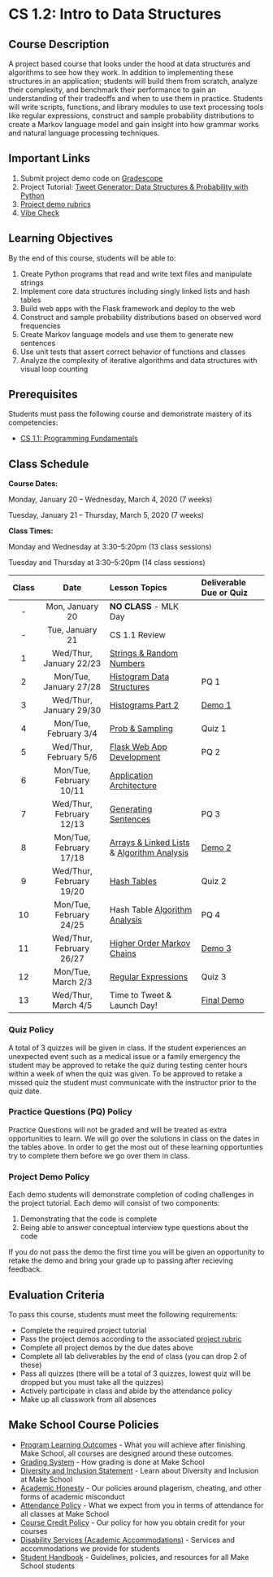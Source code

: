 # CS 1.2: Intro to Data Structures

## Course Description

A project based course that looks under the hood at data structures and algorithms to see how they work. In addition to implementing these structures in an application; students will build them from scratch, analyze their complexity, and benchmark their performance to gain an understanding of their tradeoffs and when to use them in practice. Students will write scripts, functions, and library modules to use text processing tools like regular expressions, construct and sample probability distributions to create a Markov language model and gain insight into how grammar works and natural language processing techniques.


## Important Links

1. Submit project demo code on [Gradescope](https://www.gradescope.com/courses/76995)
1. Project Tutorial: [Tweet Generator: Data Structures & Probability with Python](https://make.sc/tweet-generator)
1. [Project demo rubrics](https://docs.google.com/document/d/1a8xQX1xAWTZjuXjhPdeQc2-FkEcK5eJpqaAPtfFDqZE/edit?folder=1yzsaKL-ywY-2Gn_IgAKCoTtkWD8Wgx96)
2. [Vibe Check](https://docs.google.com/forms/d/e/1FAIpQLSeetcXxa9sOMAPi2gSg8rJEGxgA3FH-S3m5IJOtOjjfy8_eXg/viewform?usp=sf_link)

## Learning Objectives

By the end of this course, students will be able to:
1.   Create Python programs that read and write text files and manipulate strings
2.   Implement core data structures including singly linked lists and hash tables
3.   Build web apps with the Flask framework and deploy to the web
4.   Construct and sample probability distributions based on observed word frequencies
5.   Create Markov language models and use them to generate new sentences
6.   Use unit tests that assert correct behavior of functions and classes
7.   Analyze the complexity of iterative algorithms and data structures with visual loop counting

## Prerequisites

Students must pass the following course and demonstrate mastery of its competencies:

-  [CS 1.1: Programming Fundamentals](https://make.sc/cs11)

## Class Schedule

**Course Dates:**

Monday, January 20 – Wednesday, March 4, 2020 (7 weeks)

Tuesday, January 21 – Thursday, March 5, 2020 (7 weeks)

**Class Times:** 

Monday and Wednesday at 3:30–5:20pm (13 class sessions)

Tuesday and Thursday at 3:30–5:20pm (14 class sessions)

| Class |           Date           | Lesson Topics                       | Deliverable Due or Quiz |
| :---: | :----------------------: | :---------------------------------- | :---------------------- |
|   -   |     Mon, January 20      | **NO CLASS** - MLK Day              |                         |
|   -   |     Tue, January 21      | CS 1.1 Review                       |                         |
|   1   | Wed/Thur, January 22/23  | [Strings & Random Numbers][]        |                         |
|   2   |  Mon/Tue, January 27/28  | [Histogram Data Structures][]       | PQ 1                    |
|   3   | Wed/Thur, January 29/30  | [Histograms Part 2][]          | [Demo 1](https://docs.google.com/document/d/1a8xQX1xAWTZjuXjhPdeQc2-FkEcK5eJpqaAPtfFDqZE/edit)                  |
|   4   |  Mon/Tue, February 3/4   | [Prob & Sampling]       | Quiz 1                  |
|   5   |  Wed/Thur, February 5/6  | [Flask Web App Development][]        | PQ 2                    |
|   6   | Mon/Tue, February 10/11  | [Application Architecture][]            |                         |
|   7   | Wed/Thur, February 12/13 | [Generating Sentences][]           | PQ 3                    |
|   8   | Mon/Tue, February 17/18  | [Arrays & Linked Lists] & [Algorithm Analysis][]  | [Demo 2](https://docs.google.com/document/d/1a8xQX1xAWTZjuXjhPdeQc2-FkEcK5eJpqaAPtfFDqZE/edit)                 |
|   9   | Wed/Thur, February 19/20 | [Hash Tables][]                     | Quiz 2                  |
|  10   | Mon/Tue, February 24/25  | Hash Table [Algorithm Analysis][]   | PQ 4                    |
|  11   | Wed/Thur, February 26/27 | [Higher Order Markov Chains][]      | [Demo 3](https://docs.google.com/document/d/1a8xQX1xAWTZjuXjhPdeQc2-FkEcK5eJpqaAPtfFDqZE/edit)                  |
|  12   | Mon/Tue, March 2/3       | [Regular Expressions][]             | Quiz 3                  |
|  13   | Wed/Thur, March 4/5      | Time to Tweet & Launch Day!         | [Final Demo](https://docs.google.com/document/d/1a8xQX1xAWTZjuXjhPdeQc2-FkEcK5eJpqaAPtfFDqZE/edit)              |

[Strings & Random Numbers]: Lessons/RandomStrings.md
[Histogram Data Structures]: Lessons/Histograms.md
[Histograms Part 2]: Lessons/Histograms.md
[Prob & Sampling]: Lessons/Probability.md
[Flask Web App Development]: Lessons/FlaskWebApp.md
[Application Architecture]: Lessons/Architecture.md
[Generating Sentences]: Lessons/Sentences.md
[Arrays & Linked Lists]: Lessons/ArraysLinkedLists.md
[Hash Tables]: Lessons/HashTables.md
[Algorithm Analysis]: Lessons/AlgorithmAnalysis.md
[Higher Order Markov Chains]: Lessons/MarkovChains.md
[Regular Expressions]: Lessons/RegularExpressions.md

[Due]: ReadMe.md#Deliverable-Schedule
[Quiz]: https://make.sc/cs12-quiz-study-guides

### Quiz Policy

A total of 3 quizzes will be given in class. If the student experiences an unexpected event such as a medical issue or a family emergency the student may be approved to retake the quiz during testing center hours within a week of when the quiz was given. To be approved to retake a missed quiz the student must communicate with the instructor prior to the quiz date.

### Practice Questions (PQ) Policy

Practice Questions will not be graded and will be treated as extra opportunities to learn. We will go over the solutions in class on the dates in the tables above. In order to get the most out of these learning opportunties try to complete them before we go over them in class.

### Project Demo Policy

Each demo students will demonstrate completion of coding challenges in the project tutorial. Each demo will consist of two components: 
1. Demonstrating that the code is complete
2. Being able to answer conceptual interview type questions about the code
   
If you do not pass the demo the first time you will be given an opportunity to retake the demo and bring your grade up to passing after recieving feedback. 

## Evaluation Criteria

To pass this course, students must meet the following requirements:
-   Complete the required project tutorial
-   Pass the project demos according to the associated [project rubric](https://docs.google.com/document/d/1a8xQX1xAWTZjuXjhPdeQc2-FkEcK5eJpqaAPtfFDqZE/edit?folder=1yzsaKL-ywY-2Gn_IgAKCoTtkWD8Wgx96)
- Complete all project demos by the due dates above
- Complete all lab deliverables by the end of class (you can drop 2 of these)
- Pass all quizzes (there will be a total of 3 quizzes, lowest quiz will be dropped but you must take all the quizzes)
- Actively participate in class and abide by the attendance policy
- Make up all classwork from all absences

## Make School Course Policies

- [Program Learning Outcomes](https://make.sc/program-learning-outcomes) - What you will achieve after finishing Make School, all courses are designed around these outcomes.
- [Grading System](https://make.sc/grading-system) - How grading is done at Make School
- [Diversity and Inclusion Statement](https://make.sc/diversity-and-inclusion-statement) - Learn about Diversity and Inclusion at Make School
- [Academic Honesty](https://make.sc/academic-honesty-policy) - Our policies around plagerism, cheating, and other forms of academic misconduct 
- [Attendance Policy](https://make.sc/attendance-policy) - What we expect from you in terms of attendance for all classes at Make School
- [Course Credit Policy](https://make.sc/course-credit-policy) - Our policy for how you obtain credit for your courses
- [Disability Services (Academic Accommodations)](https://make.sc/disability-services) - Services and accommodations we provide for students
- [Student Handbook](https://make.sc/student-handbook) - Guidelines, policies, and resources for all Make School students
